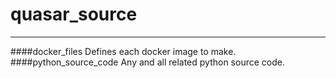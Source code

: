 # quasar_source

---

####docker_files
Defines each docker image to make.
####python_source_code
Any and all related python source code.

